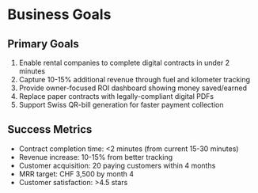 # Business Goals

## Primary Goals
1. Enable rental companies to complete digital contracts in under 2 minutes
2. Capture 10-15% additional revenue through fuel and kilometer tracking
3. Provide owner-focused ROI dashboard showing money saved/earned
4. Replace paper contracts with legally-compliant digital PDFs
5. Support Swiss QR-bill generation for faster payment collection

## Success Metrics
- Contract completion time: <2 minutes (from current 15-30 minutes)
- Revenue increase: 10-15% from better tracking
- Customer acquisition: 20 paying customers within 4 months
- MRR target: CHF 3,500 by month 4
- Customer satisfaction: >4.5 stars
